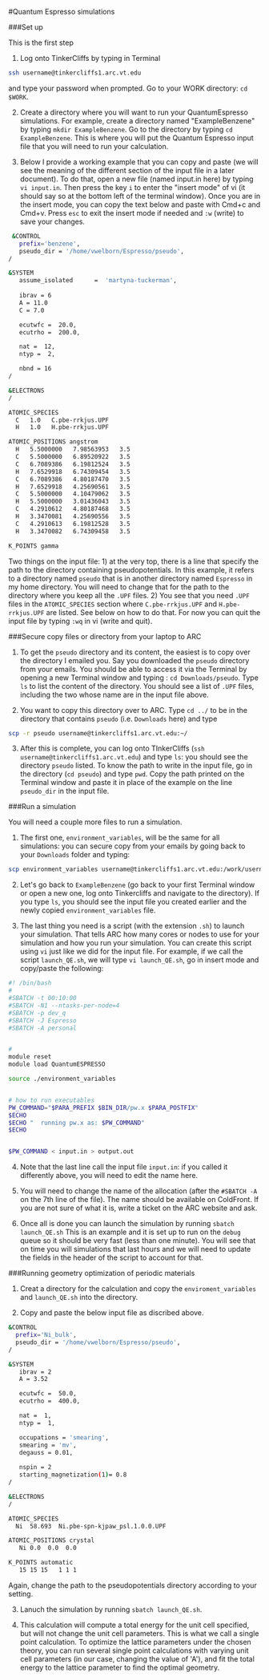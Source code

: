 #Quantum Espresso simulations

###Set up

This is the first step

1) Log onto TinkerCliffs by typing in Terminal

```sh
ssh username@tinkercliffs1.arc.vt.edu
```

 and type your password when prompted. Go to your WORK directory: `cd $WORK`. 
 
2) Create a directory where you will want to run your QuantumEspresso simulations. For example, create a directory named "ExampleBenzene" by typing `mkdir ExampleBenzene`. Go to the directory by typing `cd ExampleBenzene`. This is where you will put the Quantum Espresso input file that you will need to run your calculation. 

3) Below I provide a working example that you can copy and paste (we will see the meaning of the different section of the input file in a later document). To do that, open a new file (named input.in here) by typing `vi input.in`. Then press the key `i` to enter the "insert mode" of vi (it should say so at the bottom left of the terminal window). Once you are in the insert mode, you can copy the text below and paste with Cmd+c and Cmd+v. Press `esc` to exit the insert mode if needed and `:w` (write) to save your changes. 
 
 ```sh
  &CONTROL
    prefix='benzene',
    pseudo_dir = '/home/vwelborn/Espresso/pseudo', 
 /

 &SYSTEM
    assume_isolated      =  'martyna-tuckerman',
    
    ibrav = 6
    A = 11.0
    C = 7.0

    ecutwfc =  20.0,
    ecutrho =  200.0,

    nat =  12,
    ntyp =  2,

    nbnd = 16
 /

 &ELECTRONS
 /

ATOMIC_SPECIES 
   C   1.0   C.pbe-rrkjus.UPF 
   H   1.0   H.pbe-rrkjus.UPF 

ATOMIC_POSITIONS angstrom
   H   5.5000000   7.98563953   3.5
   C   5.5000000   6.89520922   3.5
   C   6.7089386   6.19812524   3.5
   H   7.6529918   6.74309454   3.5
   C   6.7089386   4.80187470   3.5
   H   7.6529918   4.25690561   3.5
   C   5.5000000   4.10479062   3.5
   H   5.5000000   3.01436043   3.5
   C   4.2910612   4.80187468   3.5
   H   3.3470081   4.25690556   3.5
   C   4.2910613   6.19812528   3.5
   H   3.3470082   6.74309458   3.5

K_POINTS gamma
 
 ```

Two things on the input file: 1) at the very top, there is a line that specify the path to the directory containing pseudopotentials. In this example, it refers to a directory named `pseudo` that is in another directory named `Espresso` in my home directory. You will need to change that for the path to the directory where you keep all the `.UPF` files. 2) You see that you need `.UPF` files in the `ATOMIC_SPECIES` section where `C.pbe-rrkjus.UPF` and `H.pbe-rrkjus.UPF` are listed. See below on how to do that. For now you can quit the input file by typing `:wq` in vi (write and quit). 

###Secure copy files or directory from your laptop to ARC
1) To get the `pseudo` directory and its content, the easiest is to copy over the directory I emailed you. Say you downloaded the `pseudo` directory from your emails. You should be able to access it via the Terminal by opening a new Terminal window and typing :
`cd Downloads/pseudo`. Type `ls` to list the content of the directory. You should see a list of `.UPF` files, including the two whose name are in the input file above. 

2) You want to copy this directory over to ARC. Type `cd ../` to be in the directory that contains `pseudo` (i.e. `Downloads` here) and type 

```sh
scp -r pseudo username@tinkercliffs1.arc.vt.edu:~/
```

3) After this is complete, you can log onto TInkerCliffs (`ssh username@tinkercliffs1.arc.vt.edu`) and type `ls`: you should see the directory `pseudo` listed. To know the path to write in the input file, go in the directory (`cd pseudo`) and type `pwd`. Copy the path printed on the Terminal window and paste it in place of the example on the line `pseudo_dir` in the input file. 


###Run a simulation

You will need a couple more files to run a simulation.

1) The first one, `environment_variables`, will be the same for all simulations: you can secure copy from your emails by going back to your `Downloads` folder and typing:

```sh
scp environment_variables username@tinkercliffs1.arc.vt.edu:/work/username/ExampleBenzene
```

2) Let's go back to `ExampleBenzene` (go back to your first Terminal window or open a new one, log onto Tinkercliffs and navigate to the directory). If you type `ls`, you should see the input file you created earlier and the newly copied `environment_variables` file.

3) The last thing you need is a script (with the extension `.sh`) to launch your simulation. That tells ARC how many cores or nodes to use for your simulation and how you run your simulation. You can create this script using `vi` just like we did for the input file. For example, if we call the script `launch_QE.sh`, we will type `vi launch_QE.sh`, go in insert mode and copy/paste the following:

```sh
#! /bin/bash
#
#SBATCH -t 00:10:00
#SBATCH -N1 --ntasks-per-node=4
#SBATCH -p dev_q
#SBATCH -J Espresso
#SBATCH -A personal 


#
module reset
module load QuantumESPRESSO

source ./environment_variables


# how to run executables
PW_COMMAND="$PARA_PREFIX $BIN_DIR/pw.x $PARA_POSTFIX"
$ECHO
$ECHO "  running pw.x as: $PW_COMMAND"
$ECHO


$PW_COMMAND < input.in > output.out
```

4) Note that the last line call the input file `input.in`: if you called it differently above, you will need to edit the name here. 

5) You will need to change the name of the allocation (after the `#SBATCH -A` on the 7th line of the file). The name should be available on ColdFront. If you are not sure of what it is, write a ticket on the ARC website and ask.

6) Once all is done you can launch the simulation by running
`sbatch launch_QE.sh`
This is an example and it is set up to run on the `debug` queue so it should be very fast (less than one minute). You will see that on time you will simulations that last hours and we will need to update the fields in the header of the script to account for that. 


###Running geometry optimization of periodic materials

1) Creat a directory for the calculation and copy the `enviroment_variables` and `launch_QE.sh` into the directory.

2) Copy and paste the below input file as discribed above.

```sh
&CONTROL
  prefix='Ni_bulk',
  pseudo_dir = '/home/vwelborn/Espresso/pseudo', 
/

&SYSTEM
   ibrav = 2
   A = 3.52

   ecutwfc =  50.0,
   ecutrho =  400.0,

   nat =  1,
   ntyp =  1,

   occupations = 'smearing',
   smearing = 'mv',
   degauss = 0.01,
   
   nspin = 2
   starting_magnetization(1)= 0.8
/

&ELECTRONS
/

ATOMIC_SPECIES 
  Ni  58.693  Ni.pbe-spn-kjpaw_psl.1.0.0.UPF  

ATOMIC_POSITIONS crystal
   Ni 0.0  0.0  0.0

K_POINTS automatic
   15 15 15   1 1 1

```

Again, change the path to the pseudopotentials directory according to your setting. 

3) Lanuch the simulation by running `sbatch launch_QE.sh`.

4) This calculation will compute a total energy for the unit cell specified, but will not change the unit cell parameters. This is what we call a single point calculation. To optimize the lattice parameters under the chosen theory, you can run several single point calculations with varying unit cell parameters (in our case, changing the value of 'A'), and fit the total energy to the lattice parameter to find the optimal geometry.

